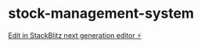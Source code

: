 # stock-management-system

[Edit in StackBlitz next generation editor ⚡️](https://stackblitz.com/~/github.com/bthclk/stock-management-system)